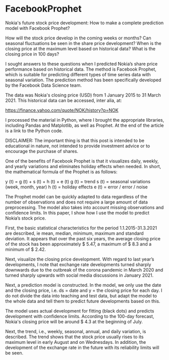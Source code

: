 # FacebookProphet

Nokia's future stock price development: How to make a complete prediction model with Facebook Prophet?

How will the stock price develop in the coming weeks or months? Can seasonal fluctuations be seen in the share price development? When is the closing price at the maximum level based on historical data? What is the closing price in 100 days?

I sought answers to these questions when I predicted Nokia’s share price performance based on historical data. The method is Facebook Prophet, which is suitable for predicting different types of time series data with seasonal variation. The prediction method has been specifically developed by the Facebook Data Science team.

The data was Nokia's closing price (USD) from 1 January 2015 to 31 March 2021. This historical data can be accessed, inter alia, at:

https://finance.yahoo.com/quote/NOK/history?p=NOK

I processed the material in Python, where I brought the appropriate libraries, including Pandas and Matplotlib, as well as Prophet. At the end of the article is a link to the Python code.

DISCLAIMER: The important thing is that this post is intended to be educational in nature, not intended to provide investment advice or to encourage the purchase of shares.

One of the benefits of Facebook Prophet is that it visualizes daily, weekly, and yearly variations and eliminates holiday effects when needed. In short, the mathematical formula of the Prophet is as follows:

y (t) = g (t) + s (t) + h (t) + e (t)
g (t) = trend
s (t) = seasonal variations (week, month, year)
h (t) = holiday effects
e (t) = error / error / noise

The Prophet model can be quickly adapted to data regardless of the number of observations and does not require a large amount of data preprocessing. The model also takes into account missing observations and confidence limits. In this paper, I show how I use the model to predict Nokia’s stock price.

First, the basic statistical characteristics for the period 1.1.2015-31.3.2021 are described, ie mean, median, minimum, maximum and standard deviation. It appears that over the past six years, the average closing price of the stock has been approximately $ 5.47, a maximum of $ 8.3 and a minimum of $ 2.42.

Next, visualize the closing price development. With regard to last year’s developments, I note that exchange rate developments turned sharply downwards due to the outbreak of the corona pandemic in March 2020 and turned sharply upwards with social media discussions in January 2021.

Next, a prediction model is constructed. In the model, we only use the date and the closing price, i.e. ds = date and y = the closing price for each day. I do not divide the data into teaching and test data, but adapt the model to the whole data and tell them to predict future developments based on this.

The model uses actual development for fitting (black dots) and predicts development with confidence limits. According to the 100-day forecast, Nokia's closing price will be around $ 4.3 at the beginning of July.

Next, the trend, i.e., weekly, seasonal, annual, and daily variation, is described. The trend shows that the stock price usually rises to its maximum level in early August and on Wednesdays. In addition, the development of the exchange rate in the future with its reliability limits will be seen.
